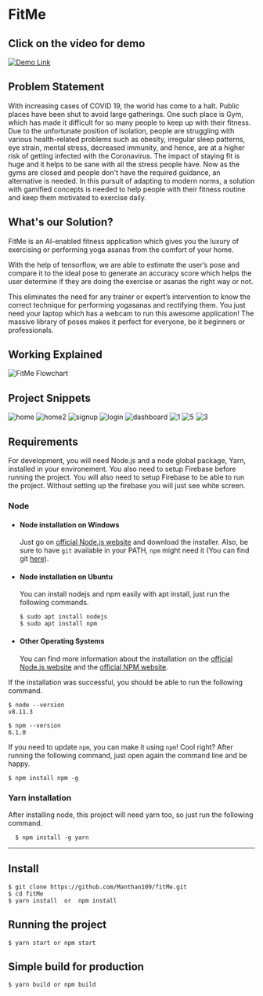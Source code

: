 # FitMe


## Click on the video for demo
[![Demo Link](https://img.youtube.com/vi/wFuXVfeVnHQ/0.jpg)](https://www.youtube.com/watch?v=wFuXVfeVnHQ)

## Problem Statement

With increasing cases of COVID 19, the world has come to a halt. Public places have been shut to avoid large gatherings. One such place is Gym, which has made it difficult for so many people to keep up with their fitness. Due to the unfortunate position of isolation, people are struggling with various health-related problems such as obesity, irregular sleep patterns, eye strain, mental stress, decreased immunity, and hence, are at a higher risk of getting infected with the Coronavirus. The impact of staying fit is huge and it helps to be sane with all the stress people have. Now as the gyms are closed and people don't have the required guidance, an alternative is needed. In this pursuit of adapting to modern norms, a solution with gamified concepts is needed to help people with their fitness routine and keep them motivated to exercise daily.


## What's our Solution?

FitMe is an AI-enabled fitness application which gives you the luxury of exercising or performing yoga asanas from the comfort of your home. 

With the help of tensorflow, we are able to estimate the user’s pose and compare it to the ideal pose to generate an accuracy score which helps the user determine if they are doing the exercise or asanas the right way or not. 

This eliminates the need for any trainer or expert’s intervention to know the correct technique for performing yogasanas and rectifying them. You just need your laptop which has a webcam to run this awesome application! The massive library of poses makes it perfect for everyone, be it beginners or professionals. 

## Working Explained

![FitMe Flowchart](https://user-images.githubusercontent.com/42516515/98796679-a8dd3980-2431-11eb-8c37-689aa42fd8b3.png)


## Project Snippets

![home](https://user-images.githubusercontent.com/42516515/98462694-24de4400-21dc-11eb-95c1-0cb571b87b46.PNG)
![home2](https://user-images.githubusercontent.com/42516515/98462697-260f7100-21dc-11eb-9e01-4c5f4c5ae10e.PNG)
![signup](https://user-images.githubusercontent.com/42516515/98462700-27d93480-21dc-11eb-8406-eea32e96c582.PNG)
![login](https://user-images.githubusercontent.com/42516515/98462701-290a6180-21dc-11eb-84a3-de04a3efc734.PNG)
![dashboard](https://user-images.githubusercontent.com/42516515/98462703-2ad42500-21dc-11eb-8454-aaecbbc2bee8.PNG)
![1](https://user-images.githubusercontent.com/42516515/99896382-29176080-2cb6-11eb-8c7c-ff29e0e4a40f.PNG)
![5](https://user-images.githubusercontent.com/42516515/99896397-35032280-2cb6-11eb-950c-ec0842c89707.PNG)
![3](https://user-images.githubusercontent.com/42516515/99896393-2ddc1480-2cb6-11eb-88cd-f447a751c672.PNG)

## Requirements

For development, you will need Node.js and a node global package, Yarn, installed in your environement.
You also need to setup Firebase before running the project.
You will also need to setup Firebase to be able to run the project. Without setting up the firebase you will just see white screen.

### Node
- #### Node installation on Windows

  Just go on [official Node.js website](https://nodejs.org/) and download the installer.
Also, be sure to have `git` available in your PATH, `npm` might need it (You can find git [here](https://git-scm.com/)).

- #### Node installation on Ubuntu

  You can install nodejs and npm easily with apt install, just run the following commands.

      $ sudo apt install nodejs
      $ sudo apt install npm

- #### Other Operating Systems
  You can find more information about the installation on the [official Node.js website](https://nodejs.org/) and the [official NPM website](https://npmjs.org/).

If the installation was successful, you should be able to run the following command.

    $ node --version
    v8.11.3

    $ npm --version
    6.1.0

If you need to update `npm`, you can make it using `npm`! Cool right? After running the following command, just open again the command line and be happy.

    $ npm install npm -g

###
### Yarn installation
  After installing node, this project will need yarn too, so just run the following command.

      $ npm install -g yarn

---

## Install

    $ git clone https://github.com/Manthan109/fitMe.git
    $ cd fitMe
    $ yarn install  or  npm install


## Running the project

    $ yarn start or npm start

## Simple build for production

    $ yarn build or npm build
